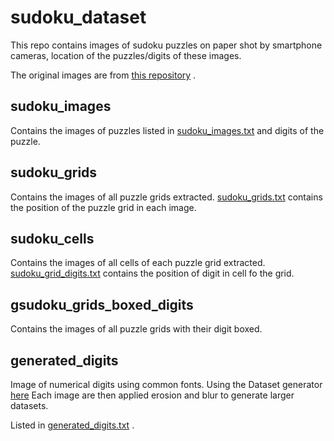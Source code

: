 # sudoku_dataset

This repo contains images of sudoku puzzles on paper shot by smartphone cameras, location of the puzzles/digits of these images.

The original images are from [this repository](https://github.com/wichtounet/sudoku_dataset) .

## sudoku_images
Contains the images of puzzles listed in [sudoku_images.txt](https://github.com/jingyibo123/sudoku_dataset/blob/master/sudoku_images.txt) and digits of the puzzle.

## sudoku_grids
Contains the images of all puzzle grids extracted.
[sudoku_grids.txt](https://github.com/jingyibo123/sudoku_dataset/blob/master/sudoku_grids.txt) contains the position of the puzzle grid in each image.

## sudoku_cells
Contains the images of all cells of each puzzle grid extracted.
[sudoku_grid_digits.txt](https://github.com/jingyibo123/sudoku_dataset/blob/master/sudoku_grid_digits.txt) contains the position of digit in cell fo the grid.

## gsudoku_grids_boxed_digits
Contains the images of all puzzle grids with their digit boxed.

## generated_digits
Image of numerical digits using common fonts. 
Using the Dataset generator [here](https://github.com/zafartahirov/not_notMNIST) 
Each image are then applied erosion and blur to generate larger datasets.

Listed in [generated_digits.txt](https://github.com/jingyibo123/sudoku_dataset/blob/master/generated_digits.txt) .



